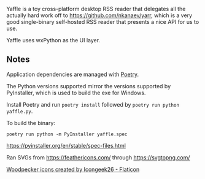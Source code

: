 Yaffle is a toy cross-platform desktop RSS reader that delegates all the actually hard work off to https://github.com/nkanaev/yarr, which is a very good single-binary self-hosted RSS reader that presents a nice API for us to use.

Yaffle uses wxPython as the UI layer.

## Notes

Application dependencies are managed with [Poetry](https://python-poetry.org/).

The Python versions supported mirror the versions supported by PyInstaller, which is used to build the exe for Windows.

Install Poetry and run `poetry install` followed by `poetry run python yaffle.py`.

To build the binary:

`poetry run python -m PyInstaller yaffle.spec`

https://pyinstaller.org/en/stable/spec-files.html

Ran SVGs from https://feathericons.com/ through https://svgtopng.com/

[Woodpecker icons created by Icongeek26 - Flaticon](https://www.flaticon.com/free-icons/woodpecker)
